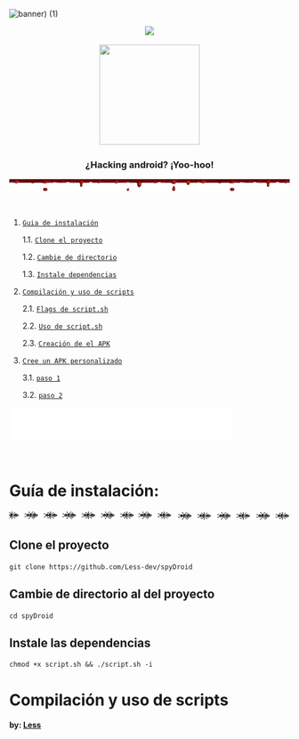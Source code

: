 ![banner) (1)](https://github.com/user-attachments/assets/743b8003-f09b-4c92-b3a3-f92d5bd23d22)


<p align="center">
    <img src="https://github.com/user-attachments/assets/591e2a51-30a1-4844-8ac1-12a751967c86">
</p>


<p align="center">
    <img src="https://github.com/user-attachments/assets/df3f0def-babd-495f-ae17-3dc649d76b34" width="180" height="180">
</p>

<h3 align="center">¿Hacking android? ¡Yoo-hoo!</h3>


<p align="center">
<img src="https://raw.githubusercontent.com/Less-dev/gifs/master/DIVIDERS/gothic_divider_09.gif" width="1000">
</p>

<br>

1. [`Guia de instalación`](#guía-de-instalación)  
    
    1.1. [`Clone el proyecto`](#clone-el-proyecto)
     
    1.2. [`Cambie de directorio`](#cambie-de-directorio-al-del-proyecto)

    1.3. [`Instale dependencias`](#instale-las-dependencias)

2. [`Compilación y uso de scripts`](#compilación-y-uso-de-scripts)

    2.1. [`Flags de script.sh`](#flags-de-el-script-script.sh)

    2.2. [`Uso de script.sh`](#uso-de-script.sh)     

    2.3. [`Creación de el APK`](#creación-de-el-apk)

3. [`Cree un APK personalizado`](#cree-un-apk-personalizado)

    3.1. [`paso 1`](#paso-1)
   
    3.2. [`paso 2`](#paso-2)

<p align="start">
<img src="https://raw.githubusercontent.com/Less-dev/gifs/master/DIVIDERS/gothic_divider_01.gif">
</p>

<br>

# Guía de instalación:

<p align="center">
<img src="https://raw.githubusercontent.com/Less-dev/gifs/master/DIVIDERS/gothic_divider_07.gif" width="1000">
</p>

## Clone el proyecto
    
    git clone https://github.com/Less-dev/spyDroid

## Cambie de directorio al del proyecto

    cd spyDroid

## Instale las dependencias
    
    chmod +x script.sh && ./script.sh -i

# Compilación y uso de scripts

#### by: [Less](https://github.com/less-dev/)
